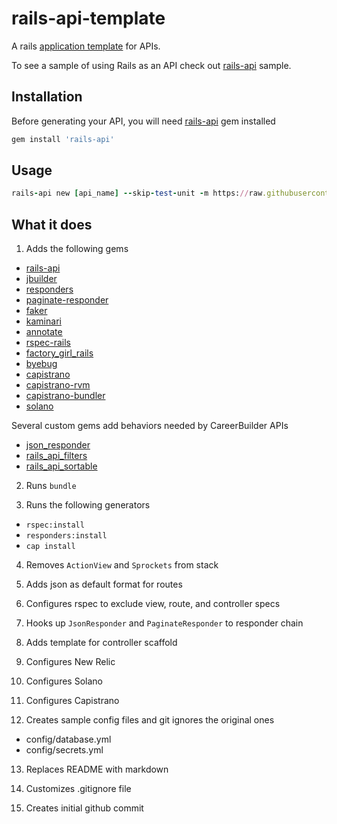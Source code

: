 # rails-api-template

A rails [application template](http://guides.rubyonrails.org/rails_application_templates.html) for APIs.

To see a sample of using Rails as an API check out [rails-api](https://cagit.careerbuilder.com/zwelch/rails-api) sample.

## Installation

Before generating your API, you will need [rails-api](https://github.com/rails-api/rails-api) gem installed

```ruby
gem install 'rails-api'
```

## Usage

```ruby
rails-api new [api_name] --skip-test-unit -m https://raw.githubusercontent.com/zacharywelch/rails-api-template/master/template.rb
```

## What it does

1. Adds the following gems
  - [rails-api](https://github.com/rails-api/rails-api)
  - [jbuilder](https://github.com/rails/jbuilder)
  - [responders](https://github.com/plataformatec/responders)
  - [paginate-responder](https://github.com/jgraichen/paginate-responder)
  - [faker](https://github.com/stympy/faker)
  - [kaminari](https://github.com/amatsuda/kaminari)
  - [annotate](https://github.com/ctran/annotate_models)
  - [rspec-rails](https://github.com/rspec/rspec-rails)
  - [factory_girl_rails](https://github.com/thoughtbot/factory_girl_rails)
  - [byebug](https://github.com/deivid-rodriguez/byebug)
  - [capistrano](https://github.com/capistrano/capistrano)
  - [capistrano-rvm](https://github.com/capistrano/rvm)
  - [capistrano-bundler](https://github.com/capistrano/bundler)
  - [solano](https://github.com/solanolabs/solano)

  Several custom gems add behaviors needed by CareerBuilder APIs
  - [json_responder](https://cagit.careerbuilder.com/zwelch/json_responder)
  - [rails_api_filters](https://cagit.careerbuilder.com/zwelch/rails_api_filters)
  - [rails_api_sortable](https://cagit.careerbuilder.com/zwelch/rails_api_sortable)

2. Runs `bundle`

3. Runs the following generators
  - `rspec:install`
  - `responders:install`
  - `cap install`

4. Removes `ActionView` and `Sprockets` from stack

5. Adds json as default format for routes

6. Configures rspec to exclude view, route, and controller specs

7. Hooks up `JsonResponder` and `PaginateResponder` to responder chain

8. Adds template for controller scaffold

9. Configures New Relic

10. Configures Solano

11. Configures Capistrano

12. Creates sample config files and git ignores the original ones
  - config/database.yml
  - config/secrets.yml

13. Replaces README with markdown

14. Customizes .gitignore file

15. Creates initial github commit
